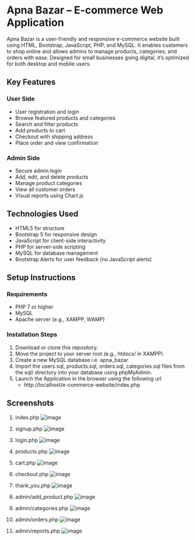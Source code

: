 # Apna Bazar – E-commerce Web Application
Apna Bazar is a user-friendly and responsive e-commerce website built using HTML, Bootstrap, JavaScript, PHP, and MySQL. It enables customers to shop online and allows admins to manage products, categories, and orders with ease. Designed for small businesses going digital, it’s optimized for both desktop and mobile users.

## Key Features
### User Side
- User registration and login
- Browse featured products and categories
- Search and filter products
- Add products to cart
- Checkout with shipping address
- Place order and view confirmation

### Admin Side
- Secure admin login
- Add, edit, and delete products
- Manage product categories
- View all customer orders
- Visual reports using Chart.js

## Technologies Used
- HTML5 for structure  
- Bootstrap 5 for responsive design  
- JavaScript for client-side interactivity  
- PHP for server-side scripting  
- MySQL for database management   
- Bootstrap Alerts for user feedback (no JavaScript alerts)

## Setup Instructions
### Requirements
- PHP 7 or higher
- MySQL
- Apache server (e.g., XAMPP, WAMP)

### Installation Steps
1. Download or clone this repository.
2. Move the project to your server root (e.g., htdocs/ in XAMPP).
3. Create a new MySQL database i.e. apna_bazar
4. Import the users.sql, products.sql, orders.sql, categories.sql files from the sql/ directory into your database using phpMyAdmin.
5. Launch the Application in the browser using the following url
     - http://localhost/e-commerce-website/index.php

## Screenshots
1. index.php
![image](https://github.com/user-attachments/assets/b4d056b3-c354-4954-ba19-12ec7f714666)

2. signup.php
![image](https://github.com/user-attachments/assets/99179dbb-29fa-4385-ad3d-b40858434fca)

3. login.php
![image](https://github.com/user-attachments/assets/ee909e07-51b5-4984-805d-8ccfef307cf7)

4. products.php
![image](https://github.com/user-attachments/assets/a0a8541d-9df6-4a45-9bdf-b0327cc1394e)

5. cart.php
![image](https://github.com/user-attachments/assets/7dfabf41-461d-465e-be35-bfc356793777)

6. checkout.php
![image](https://github.com/user-attachments/assets/146611be-7442-45e2-b620-1ce1ba0c506f)

7. thank_you.php
![image](https://github.com/user-attachments/assets/7d61e698-de04-42da-a583-dffca21b9a00)

8. admin/add_product.php
![image](https://github.com/user-attachments/assets/bab9c8d9-3bdb-40ce-b829-ea6081a3f49d)

9. admin/categories.php
![image](https://github.com/user-attachments/assets/217dfc29-a44d-4d7c-b29e-36d3662a6dff)

10. admin/orders.php
![image](https://github.com/user-attachments/assets/3d5fa9f7-aa1f-49bf-ad8e-0368a01ac5d4)

11. admin/reports.php
![image](https://github.com/user-attachments/assets/23d45e97-648d-4e09-b55a-95fc98c9af11)
